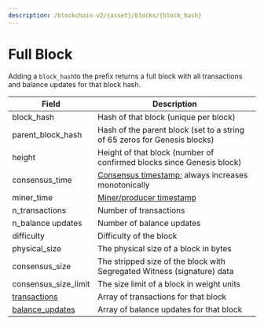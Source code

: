 ```yaml
---
description: /blockchain-v2/{asset}/blocks/{block_hash}
---
```


# Full Block

Adding a `block_hash`to the prefix returns a full block with all transactions and balance updates for that block hash.

| Field                                     | Description                                                                                      |
| ----------------------------------------- | ------------------------------------------------------------------------------------------------ |
| block\_hash                               | Hash of that block (unique per block)                                                            |
| parent\_block\_hash                       | Hash of the parent block (set to a string of 65 zeros for Genesis blocks)                        |
| height                                    | Height of that block (number of confirmed blocks since Genesis block)                            |
| consensus\_time                           | [Consensus timestamp](../../atlas-overview/#consensus-timestamp); always increases monotonically |
| miner\_time                               | [Miner/producer timestamp](../../atlas-overview/#miner-timestamps)                               |
| n\_transactions                           | Number of transactions                                                                           |
| n\_balance updates                        | Number of balance updates                                                                        |
| difficulty                                | Difficulty of the block                                                                          |
| physical\_size                            | The physical size of a block in bytes                                                            |
| consensus\_size                           | The stripped size of the block with Segregated Witness (signature) data                          |
| consensus\_size\_limit                    | The size limit of a block in weight units                                                        |
| [transactions](../transactions/)          | Array of transactions for that block                                                             |
| [balance\_updates](../balance-updates.md) | Array of balance updates for that block                                                          |
